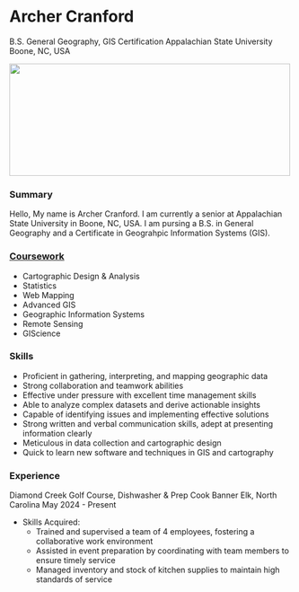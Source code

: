 # Archer Cranford
B.S. General Geography, GIS Certification
Appalachian State University
Boone, NC, USA

<img src="resume.md/Campus_Picture.jpg" width="500" height="200" />

### Summary
Hello, My name is Archer Cranford. I am currently a senior at Appalachian State University in Boone, NC, USA. I am pursing a B.S. in General Geography and a Certificate in Geograhpic Information Systems (GIS). 

### [Coursework](https://geo.appstate.edu/undergraduate-students/academics/undergraduate-course-descriptions)
- Cartographic Design & Analysis
- Statistics
- Web Mapping
- Advanced GIS
- Geographic Information Systems
- Remote Sensing
- GIScience

### Skills
- Proficient in gathering, interpreting, and mapping geographic data
- Strong collaboration and teamwork abilities
- Effective under pressure with excellent time management skills
- Able to analyze complex datasets and derive actionable insights
- Capable of identifying issues and implementing effective solutions
- Strong written and verbal communication skills, adept at presenting information clearly
- Meticulous in data collection and cartographic design
- Quick to learn new software and techniques in GIS and cartography

### Experience 
Diamond Creek Golf Course, Dishwasher & Prep Cook Banner Elk, North Carolina
May 2024 - Present
- Skills Acquired:
    - Trained and supervised a team of 4 employees, fostering a collaborative work environment
    - Assisted in event preparation by coordinating with team members to ensure timely service
    - Managed inventory and stock of kitchen supplies to maintain high standards of service
